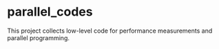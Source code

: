 # parallel_codes

This project collects low-level code for performance measurements and parallel programming.

